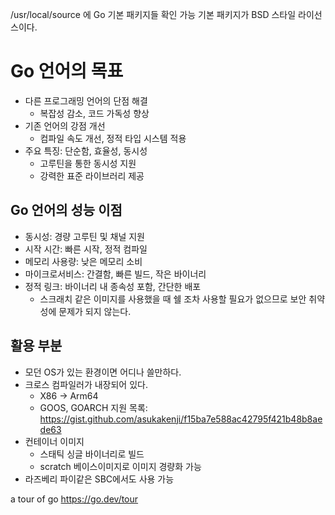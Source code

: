/usr/local/source 에 Go 기본 패키지들 확인 가능
기본 패키지가 BSD 스타일 라이선스이다. 
# Go 언어의 목표
- 다른 프로그래밍 언어의 단점 해결
	- 복잡성 감소, 코드 가독성 향상
- 기존 언어의 강점 개선
	- 컴파일 속도 개선, 정적 타입 시스템 적용
- 주요 특징: 단순함, 효율성, 동시성
	- 고루틴을 통한 동시성 지원
	- 강력한 표준 라이브러리 제공

## Go 언어의 성능 이점
- 동시성: 경량 고루틴 및 채널 지원
- 시작 시간: 빠른 시작, 정적 컴파일
- 메모리 사용량: 낮은 메모리 소비
- 마이크로서비스: 간결함, 빠른 빌드, 작은 바이너리
- 정적 링크: 바이너리 내 종속성 포함, 간단한 배포
	- 스크래치 같은 이미지를 사용했을 때 쉘 조차 사용할 필요가 없으므로 보안 취약성에 문제가 되지 않는다.

## 활용 부분
- 모던  OS가 있는 환경이면 어디나 쓸만하다.
- 크로스 컴파일러가 내장되어 있다.
	- X86 -> Arm64
	- GOOS, GOARCH 지원 목록: https://gist.github.com/asukakenji/f15ba7e588ac42795f421b48b8aede63
- 컨테이너 이미지
	- 스태틱 싱글 바이너리로 빌드
	- scratch 베이스이미지로 이미지 경량화 가능
- 라즈베리 파이같은 SBC에서도 사용 가능

a tour of go https://go.dev/tour